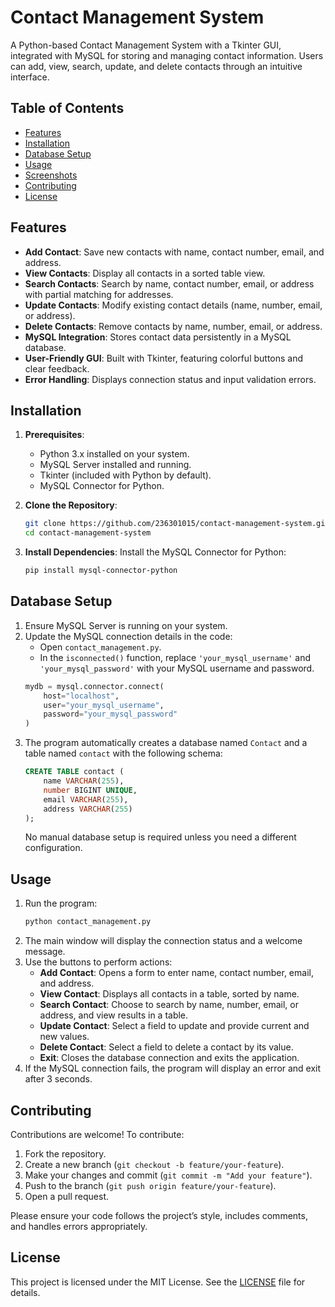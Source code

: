 # Contact Management System

A Python-based Contact Management System with a Tkinter GUI, integrated with MySQL for storing and managing contact information. Users can add, view, search, update, and delete contacts through an intuitive interface.

## Table of Contents
- [Features](#features)
- [Installation](#installation)
- [Database Setup](#database-setup)
- [Usage](#usage)
- [Screenshots](#screenshots)
- [Contributing](#contributing)
- [License](#license)

## Features
- **Add Contact**: Save new contacts with name, contact number, email, and address.
- **View Contacts**: Display all contacts in a sorted table view.
- **Search Contacts**: Search by name, contact number, email, or address with partial matching for addresses.
- **Update Contacts**: Modify existing contact details (name, number, email, or address).
- **Delete Contacts**: Remove contacts by name, number, email, or address.
- **MySQL Integration**: Stores contact data persistently in a MySQL database.
- **User-Friendly GUI**: Built with Tkinter, featuring colorful buttons and clear feedback.
- **Error Handling**: Displays connection status and input validation errors.

## Installation
1. **Prerequisites**:
   - Python 3.x installed on your system.
   - MySQL Server installed and running.
   - Tkinter (included with Python by default).
   - MySQL Connector for Python.

2. **Clone the Repository**:
   ```bash
   git clone https://github.com/236301015/contact-management-system.git
   cd contact-management-system
   ```

3. **Install Dependencies**:
   Install the MySQL Connector for Python:
   ```bash
   pip install mysql-connector-python
   ```

## Database Setup
1. Ensure MySQL Server is running on your system.
2. Update the MySQL connection details in the code:
   - Open `contact_management.py`.
   - In the `isconnected()` function, replace `'your_mysql_username'` and `'your_mysql_password'` with your MySQL username and password.
   ```python
   mydb = mysql.connector.connect(
       host="localhost",
       user="your_mysql_username",
       password="your_mysql_password"
   )
   ```
3. The program automatically creates a database named `Contact` and a table named `contact` with the following schema:
   ```sql
   CREATE TABLE contact (
       name VARCHAR(255),
       number BIGINT UNIQUE,
       email VARCHAR(255),
       address VARCHAR(255)
   );
   ```
   No manual database setup is required unless you need a different configuration.

## Usage
1. Run the program:
   ```bash
   python contact_management.py
   ```
2. The main window will display the connection status and a welcome message.
3. Use the buttons to perform actions:
   - **Add Contact**: Opens a form to enter name, contact number, email, and address.
   - **View Contact**: Displays all contacts in a table, sorted by name.
   - **Search Contact**: Choose to search by name, number, email, or address, and view results in a table.
   - **Update Contact**: Select a field to update and provide current and new values.
   - **Delete Contact**: Select a field to delete a contact by its value.
   - **Exit**: Closes the database connection and exits the application.
4. If the MySQL connection fails, the program will display an error and exit after 3 seconds.

## Contributing
Contributions are welcome! To contribute:
1. Fork the repository.
2. Create a new branch (`git checkout -b feature/your-feature`).
3. Make your changes and commit (`git commit -m "Add your feature"`).
4. Push to the branch (`git push origin feature/your-feature`).
5. Open a pull request.

Please ensure your code follows the project’s style, includes comments, and handles errors appropriately.

## License
This project is licensed under the MIT License. See the [LICENSE](LICENSE) file for details.
